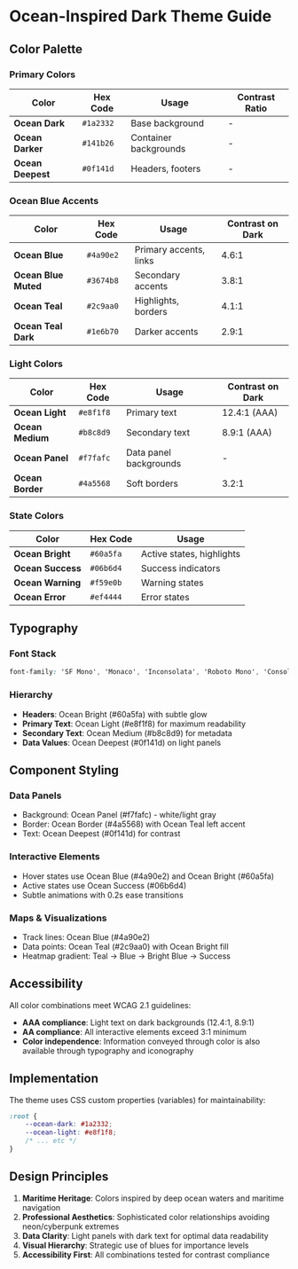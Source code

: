 # Ocean-Inspired Dark Theme Guide

## Color Palette

### Primary Colors
| Color | Hex Code | Usage | Contrast Ratio |
|-------|----------|-------|----------------|
| **Ocean Dark** | `#1a2332` | Base background | - |
| **Ocean Darker** | `#141b26` | Container backgrounds | - |
| **Ocean Deepest** | `#0f141d` | Headers, footers | - |

### Ocean Blue Accents
| Color | Hex Code | Usage | Contrast on Dark |
|-------|----------|-------|------------------|
| **Ocean Blue** | `#4a90e2` | Primary accents, links | 4.6:1 |
| **Ocean Blue Muted** | `#3674b8` | Secondary accents | 3.8:1 |
| **Ocean Teal** | `#2c9aa0` | Highlights, borders | 4.1:1 |
| **Ocean Teal Dark** | `#1e6b70` | Darker accents | 2.9:1 |

### Light Colors
| Color | Hex Code | Usage | Contrast on Dark |
|-------|----------|-------|------------------|
| **Ocean Light** | `#e8f1f8` | Primary text | 12.4:1 (AAA) |
| **Ocean Medium** | `#b8c8d9` | Secondary text | 8.9:1 (AAA) |
| **Ocean Panel** | `#f7fafc` | Data panel backgrounds | - |
| **Ocean Border** | `#4a5568` | Soft borders | 3.2:1 |

### State Colors
| Color | Hex Code | Usage |
|-------|----------|-------|
| **Ocean Bright** | `#60a5fa` | Active states, highlights |
| **Ocean Success** | `#06b6d4` | Success indicators |
| **Ocean Warning** | `#f59e0b` | Warning states |
| **Ocean Error** | `#ef4444` | Error states |

## Typography

### Font Stack
```css
font-family: 'SF Mono', 'Monaco', 'Inconsolata', 'Roboto Mono', 'Consolas', monospace;
```

### Hierarchy
- **Headers**: Ocean Bright (#60a5fa) with subtle glow
- **Primary Text**: Ocean Light (#e8f1f8) for maximum readability
- **Secondary Text**: Ocean Medium (#b8c8d9) for metadata
- **Data Values**: Ocean Deepest (#0f141d) on light panels

## Component Styling

### Data Panels
- Background: Ocean Panel (#f7fafc) - white/light gray
- Border: Ocean Border (#4a5568) with Ocean Teal left accent
- Text: Ocean Deepest (#0f141d) for contrast

### Interactive Elements
- Hover states use Ocean Blue (#4a90e2) and Ocean Bright (#60a5fa)
- Active states use Ocean Success (#06b6d4)
- Subtle animations with 0.2s ease transitions

### Maps & Visualizations
- Track lines: Ocean Blue (#4a90e2)
- Data points: Ocean Teal (#2c9aa0) with Ocean Bright fill
- Heatmap gradient: Teal → Blue → Bright Blue → Success

## Accessibility

All color combinations meet WCAG 2.1 guidelines:
- **AAA compliance**: Light text on dark backgrounds (12.4:1, 8.9:1)
- **AA compliance**: All interactive elements exceed 3:1 minimum
- **Color independence**: Information conveyed through color is also available through typography and iconography

## Implementation

The theme uses CSS custom properties (variables) for maintainability:
```css
:root {
    --ocean-dark: #1a2332;
    --ocean-light: #e8f1f8;
    /* ... etc */
}
```

## Design Principles

1. **Maritime Heritage**: Colors inspired by deep ocean waters and maritime navigation
2. **Professional Aesthetics**: Sophisticated color relationships avoiding neon/cyberpunk extremes  
3. **Data Clarity**: Light panels with dark text for optimal data readability
4. **Visual Hierarchy**: Strategic use of blues for importance levels
5. **Accessibility First**: All combinations tested for contrast compliance